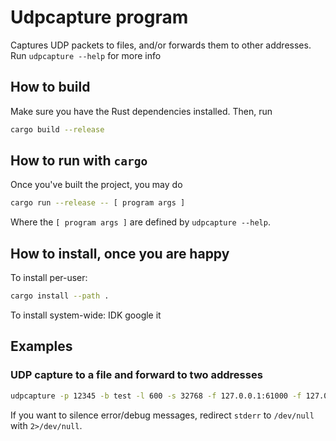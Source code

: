 # Udpcapture program
Captures UDP packets to files, and/or forwards them to other addresses.
Run `udpcapture --help` for more info

## How to build
Make sure you have the Rust dependencies installed.
Then, run
```bash
cargo build --release
```

## How to run with `cargo`
Once you've built the project, you may do
```bash
cargo run --release -- [ program args ]
```
Where the `[ program args ]` are defined by `udpcapture --help`.

## How to install, once you are happy
To install per-user:
```bash
cargo install --path .
```
To install system-wide: IDK google it

## Examples
### UDP capture to a file and forward to two addresses
```bash
udpcapture -p 12345 -b test -l 600 -s 32768 -f 127.0.0.1:61000 -f 127.0.0.1:62000
```

If you want to silence error/debug messages,
    redirect `stderr` to `/dev/null` with `2>/dev/null`.
